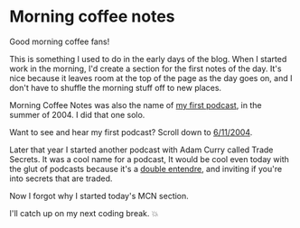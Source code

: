 # Morning coffee notes
Good morning coffee fans!

This is something I used to do in the early days of the blog. When I started work in the morning, I'd create a section for the first notes of the day. It's nice because it leaves room at the top of the page as the day goes on, and I don't have to shuffle the morning stuff off to new places.

Morning Coffee Notes was also the name of <a href="http://morningcoffeenotes.com/">my first podcast</a>, in the summer of 2004. I did that one solo. 

Want to see and hear my first podcast? Scroll down to <a href="http://scripting.com/images/2019/11/26/mcnFirst.png">6/11/2004</a>. 

Later that year I started another podcast with Adam Curry called Trade Secrets. It was a cool name for a podcast, It would be cool even today with the glut of podcasts because it's a <a href="https://en.wikipedia.org/wiki/Double_entendre">double entendre</a>, and inviting if you're into secrets that are traded. 

Now I forgot why I started today's MCN section. 

I'll catch up on my next coding break. :boom:

